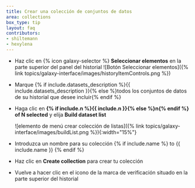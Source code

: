 ```yaml
---
title: Crear una colección de conjuntos de datos
area: collections
box_type: tip
layout: faq
contributors:
- shiltemann
- hexylena
---
```



* Haz clic en {% icon galaxy-selector %} **Seleccionar elementos** en la parte superior del panel del historial ![Botón Seleccionar elementos]({% link topics/galaxy-interface/images/historyItemControls.png %})
* Marque {% if include.datasets_description %}{{ include.datasets_description }}{% else %}todos los conjuntos de datos de su historial que desee incluir{% endif %}
* Haga clic en **{% if include.n %}{{ include.n }}{% else %}n{% endif %} of N selected** y elija **Build dataset list**

  ![elemento de menú crear colección de listas]({% link topics/galaxy-interface/images/buildList.png %}){:width="15%"}

* Introduzca un nombre para su colección {% if include.name %} to {{ include.name }} {% endif %}
* Haz clic en **Create collection** para crear tu colección
* Vuelve a hacer clic en el icono de la marca de verificación situado en la parte superior del historial


